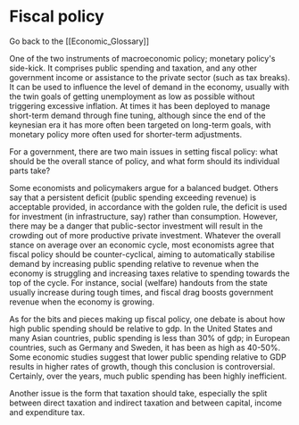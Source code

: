 # Fiscal policy

Go back to the [[Economic_Glossary]]


One of the two instruments of macroeconomic policy; monetary policy's side-kick. It comprises public spending and taxation, and any other government income or assistance to the private sector (such as tax breaks). It can be used to influence the level of demand in the economy, usually with the twin goals of getting unemployment as low as possible without triggering excessive inflation. At times it has been deployed to manage short-term demand through fine tuning, although since the end of the keynesian era it has more often been targeted on long-term goals, with monetary policy more often used for shorter-term adjustments.

For a government, there are two main issues in setting fiscal policy: what should be the overall stance of policy, and what form should its individual parts take?

Some economists and policymakers argue for a balanced budget. Others say that a persistent deficit (public spending exceeding revenue) is acceptable provided, in accordance with the golden rule, the deficit is used for investment (in infrastructure, say) rather than consumption. However, there may be a danger that public-sector investment will result in the crowding out of more productive private investment. Whatever the overall stance on average over an economic cycle, most economists agree that fiscal policy should be counter-cyclical, aiming to automatically stabilise demand by increasing public spending relative to revenue when the economy is struggling and increasing taxes relative to spending towards the top of the cycle. For instance, social (welfare) handouts from the state usually increase during tough times, and fiscal drag boosts government revenue when the economy is growing.

As for the bits and pieces making up fiscal policy, one debate is about how high public spending should be relative to gdp. In the United States and many Asian countries, public spending is less than 30% of gdp; in European countries, such as Germany and Sweden, it has been as high as 40-50%. Some economic studies suggest that lower public spending relative to GDP results in higher rates of growth, though this conclusion is controversial. Certainly, over the years, much public spending has been highly inefficient.

Another issue is the form that taxation should take, especially the split between direct taxation and indirect taxation and between capital, income and expenditure tax.


